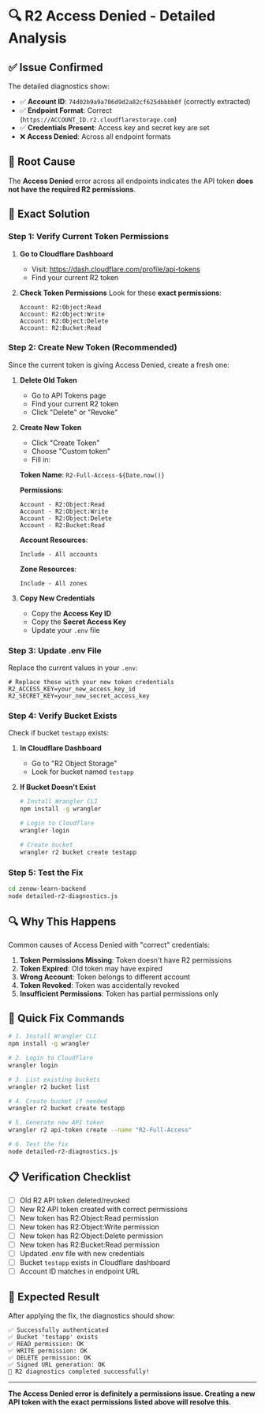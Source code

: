 # 🔍 R2 Access Denied - Detailed Analysis

## ✅ **Issue Confirmed**
The detailed diagnostics show:
- ✅ **Account ID**: `74d02b9a9a706d9d2a82cf625dbbbb0f` (correctly extracted)
- ✅ **Endpoint Format**: Correct (`https://ACCOUNT_ID.r2.cloudflarestorage.com`)
- ✅ **Credentials Present**: Access key and secret key are set
- ❌ **Access Denied**: Across all endpoint formats

## 🎯 **Root Cause**
The **Access Denied** error across all endpoints indicates the API token **does not have the required R2 permissions**.

## 🔧 **Exact Solution**

### Step 1: Verify Current Token Permissions

1. **Go to Cloudflare Dashboard**
   - Visit: https://dash.cloudflare.com/profile/api-tokens
   - Find your current R2 token

2. **Check Token Permissions**
   Look for these **exact permissions**:
   ```
   Account: R2:Object:Read
   Account: R2:Object:Write
   Account: R2:Object:Delete
   Account: R2:Bucket:Read
   ```

### Step 2: Create New Token (Recommended)

Since the current token is giving Access Denied, create a fresh one:

1. **Delete Old Token**
   - Go to API Tokens page
   - Find your current R2 token
   - Click "Delete" or "Revoke"

2. **Create New Token**
   - Click "Create Token"
   - Choose "Custom token"
   - Fill in:

   **Token Name**: `R2-Full-Access-${Date.now()}`

   **Permissions**:
   ```
   Account - R2:Object:Read
   Account - R2:Object:Write
   Account - R2:Object:Delete
   Account - R2:Bucket:Read
   ```

   **Account Resources**:
   ```
   Include - All accounts
   ```

   **Zone Resources**:
   ```
   Include - All zones
   ```

3. **Copy New Credentials**
   - Copy the **Access Key ID**
   - Copy the **Secret Access Key**
   - Update your `.env` file

### Step 3: Update .env File

Replace the current values in your `.env`:

```env
# Replace these with your new token credentials
R2_ACCESS_KEY=your_new_access_key_id
R2_SECRET_KEY=your_new_secret_access_key
```

### Step 4: Verify Bucket Exists

Check if bucket `testapp` exists:

1. **In Cloudflare Dashboard**
   - Go to "R2 Object Storage"
   - Look for bucket named `testapp`

2. **If Bucket Doesn't Exist**
   ```bash
   # Install Wrangler CLI
   npm install -g wrangler
   
   # Login to Cloudflare
   wrangler login
   
   # Create bucket
   wrangler r2 bucket create testapp
   ```

### Step 5: Test the Fix

```bash
cd zenow-learn-backend
node detailed-r2-diagnostics.js
```

## 🔍 **Why This Happens**

Common causes of Access Denied with "correct" credentials:

1. **Token Permissions Missing**: Token doesn't have R2 permissions
2. **Token Expired**: Old token may have expired
3. **Wrong Account**: Token belongs to different account
4. **Token Revoked**: Token was accidentally revoked
5. **Insufficient Permissions**: Token has partial permissions only

## 🚀 **Quick Fix Commands**

```bash
# 1. Install Wrangler CLI
npm install -g wrangler

# 2. Login to Cloudflare
wrangler login

# 3. List existing buckets
wrangler r2 bucket list

# 4. Create bucket if needed
wrangler r2 bucket create testapp

# 5. Generate new API token
wrangler r2 api-token create --name "R2-Full-Access"

# 6. Test the fix
node detailed-r2-diagnostics.js
```

## 📋 **Verification Checklist**

- [ ] Old R2 API token deleted/revoked
- [ ] New R2 API token created with correct permissions
- [ ] New token has R2:Object:Read permission
- [ ] New token has R2:Object:Write permission
- [ ] New token has R2:Object:Delete permission
- [ ] New token has R2:Bucket:Read permission
- [ ] Updated .env file with new credentials
- [ ] Bucket `testapp` exists in Cloudflare dashboard
- [ ] Account ID matches in endpoint URL

## 🎯 **Expected Result**

After applying the fix, the diagnostics should show:

```
✅ Successfully authenticated
✅ Bucket 'testapp' exists
✅ READ permission: OK
✅ WRITE permission: OK
✅ DELETE permission: OK
✅ Signed URL generation: OK
🎉 R2 diagnostics completed successfully!
```

---

**The Access Denied error is definitely a permissions issue. Creating a new API token with the exact permissions listed above will resolve this.**
